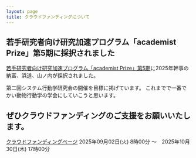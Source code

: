 ```yaml
---
layout: page
title: クラウドファンディングについて
---
```


## 若手研究者向け研究加速プログラム「academist Prize」第5期に採択されました

[若手研究者向け研究加速プログラム「academist Prize」第5期](https://www.corp.academist-cf.com/post/press250513)に2025年幹事の納富、浜道、山ノ内が採択されました。

第二回システム行動学研究会の開催を目標に掲げています。
これまでで一番でかい動物行動学の学会にしていこうと思います。

## ぜひクラウドファンディングのご支援をお願いいたします。

[クラウドファンディングページ](https://academist-cf.com/projects/395)
2025年09月02日(火) 8時00分 〜　2025年10月30日(木) 17時00分
